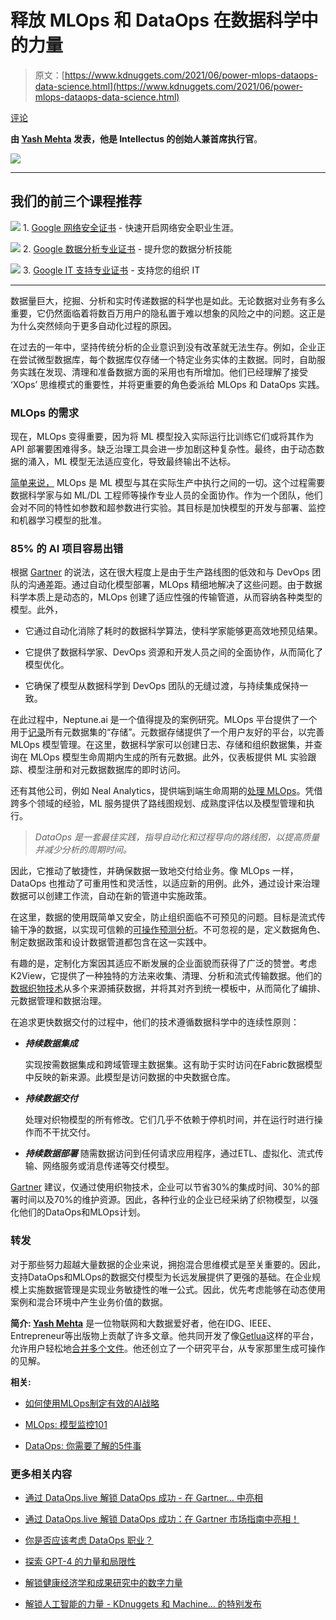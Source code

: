 # 释放 MLOps 和 DataOps 在数据科学中的力量

> 原文：[https://www.kdnuggets.com/2021/06/power-mlops-dataops-data-science.html](https://www.kdnuggets.com/2021/06/power-mlops-dataops-data-science.html)

[评论](#comments)

**由 [Yash Mehta](https://www.linkedin.com/in/yash-mehta-esthan/) 发表，他是 Intellectus 的创始人兼首席执行官**。

![](../Images/48afb2bff1fb2e3e30045c24f69e1f4c.png)

* * *

## 我们的前三个课程推荐

![](../Images/0244c01ba9267c002ef39d4907e0b8fb.png) 1\. [Google 网络安全证书](https://www.kdnuggets.com/google-cybersecurity) - 快速开启网络安全职业生涯。

![](../Images/e225c49c3c91745821c8c0368bf04711.png) 2\. [Google 数据分析专业证书](https://www.kdnuggets.com/google-data-analytics) - 提升您的数据分析技能

![](../Images/0244c01ba9267c002ef39d4907e0b8fb.png) 3\. [Google IT 支持专业证书](https://www.kdnuggets.com/google-itsupport) - 支持您的组织 IT

* * *

数据量巨大，挖掘、分析和实时传递数据的科学也是如此。无论数据对业务有多么重要，它仍然面临着将数百万用户的隐私置于难以想象的风险之中的问题。这正是为什么突然倾向于更多自动化过程的原因。

在过去的一年中，坚持传统分析的企业意识到没有改革就无法生存。例如，企业正在尝试微型数据库，每个数据库仅存储一个特定业务实体的主数据。同时，自助服务实践在发现、清理和准备数据方面的采用也有所增加。他们已经理解了接受 ‘XOps’ 思维模式的重要性，并将更重要的角色委派给 MLOps 和 DataOps 实践。

### MLOps 的需求

现在，MLOps 变得重要，因为将 ML 模型投入实际运行比训练它们或将其作为 API 部署要困难得多。缺乏治理工具会进一步加剧这种复杂性。最终，由于动态数据的涌入，ML 模型无法适应变化，导致最终输出不达标。

[简单来说，](https://www.kdnuggets.com/2020/12/mlops-why-required-what-is.html) MLOps 是 ML 模型与其在实际生产中执行之间的一切。这个过程需要数据科学家与如 ML/DL 工程师等操作专业人员的全面协作。作为一个团队，他们会对不同的特性如参数和超参数进行实验。其目标是加快模型的开发与部署、监控和机器学习模型的批准。

### 85% 的 AI 项目容易出错

根据 [Gartner](https://www.gartner.com/en/newsroom/press-releases/2018-02-13-gartner-says-nearly-half-of-cios-are-planning-to-deploy-artificial-intelligence) 的说法，这在很大程度上是由于生产路线图的低效和与 DevOps 团队的沟通差距。通过自动化模型部署，MLOps 精细地解决了这些问题。由于数据科学本质上是动态的，MLOps 创建了适应性强的传输管道，从而容纳各种类型的模型。此外，

+   它通过自动化消除了耗时的数据科学算法，使科学家能够更高效地预见结果。

+   它提供了数据科学家、DevOps 资源和开发人员之间的全面协作，从而简化了模型优化。

+   它确保了模型从数据科学到 DevOps 团队的无缝过渡，与持续集成保持一致。

在此过程中，Neptune.ai 是一个值得提及的案例研究。MLOps 平台提供了一个用于[记录](https://neptune.ai/product#what-is-metadata-store)所有元数据集的“存储”。元数据存储提供了一个用户友好的平台，以完善 MLOps 模型管理。在这里，数据科学家可以创建日志、存储和组织数据集，并查询在 MLOps 模型生命周期内生成的所有元数据。此外，仪表板提供 ML 实验跟踪、模型注册和对元数据数据库的即时访问。

还有其他公司，例如 Neal Analytics，提供端到端生命周期的[处理 MLOps](https://nealanalytics.com/expertise/mlops/)。凭借跨多个领域的经验，ML 服务提供了路线图规划、成熟度评估以及模型管理和执行。

> *DataOps 是一套最佳实践，指导自动化和过程导向的路线图，以提高质量并减少分析的周期时间。*

因此，它推动了敏捷性，并确保数据一致地交付给业务。像 MLOps 一样，DataOps 也推动了可重用性和灵活性，以适应新的用例。此外，通过设计来治理数据可以创建工作流，自动在新的管道中实施政策。

在这里，数据的使用既简单又安全，防止组织面临不可预见的问题。目标是流式传输干净的数据，以实现可信赖的[可操作预测分析](https://expersight.com/predictive-analytics-interweaving-of-statistics-computer-science-and-business/)。不可忽视的是，定义数据角色、制定数据政策和设计数据管道都包含在这一实践中。

有趣的是，定制化方案因其适应不断发展的企业面貌而获得了广泛的赞誉。考虑K2View，它提供了一种独特的方法来收集、清理、分析和流式传输数据。他们的[数据织物技术](https://www.k2view.com/products/data-fabric/)从多个来源捕获数据，并将其对齐到统一模板中，从而简化了编排、元数据管理和数据治理。

在追求更快数据交付的过程中，他们的技术遵循数据科学中的连续性原则：

+   ***持续数据集成***

    实现按需数据集成和跨域管理主数据集。这有助于实时访问在Fabric数据模型中反映的新来源。此模型是访问数据的中央数据仓库。

+   ***持续数据交付***

    处理对织物模型的所有修改。它们几乎不依赖于停机时间，并在运行时进行操作而不干扰交付。

+   ***持续数据部署*** 随需数据访问到任何请求应用程序，通过ETL、虚拟化、流式传输、网络服务或消息传递等交付模型。

[Gartner](https://www.gartner.com/smarterwithgartner/gartner-top-10-data-and-analytics-trends-for-2021/) 建议，仅通过使用织物技术，企业可以节省30%的集成时间、30%的部署时间以及70%的维护资源。因此，各种行业的企业已经采纳了织物模型，以强化他们的DataOps和MLOps计划。

### 转发

对于那些努力超越大量数据的企业来说，拥抱混合思维模式是至关重要的。因此，支持DataOps和MLOps的数据交付模型为长远发展提供了更强的基础。在企业规模上实施数据管理是实现业务敏捷性的唯一公式。因此，优先考虑能够在动态使用案例和混合环境中产生业务价值的数据。

**简介: [Yash Mehta](https://www.linkedin.com/in/yash-mehta-esthan/)** 是一位物联网和大数据爱好者，他在IDG、IEEE、Entrepreneur等出版物上贡献了许多文章。他共同开发了像[Getlua](https://getlua.com/)这样的平台，允许用户轻松地[合并多个文件](https://getlua.com/merge-pdf)。他还创立了一个研究平台，从专家那里生成可操作的见解。

**相关:**

+   [如何使用MLOps制定有效的AI战略](https://www.kdnuggets.com/2021/01/mlops-effective-ai-strategy.html)

+   [MLOps: 模型监控101](https://www.kdnuggets.com/2021/01/mlops-model-monitoring-101.html)

+   [DataOps: 你需要了解的5件事](https://www.kdnuggets.com/2021/05/dataops-5-things-need-know.html)

### 更多相关内容

+   [通过 DataOps.live 解锁 DataOps 成功 - 在 Gartner… 中亮相](https://www.kdnuggets.com/2023/07/dataopslive-unlock-dataops-success-featured-gartner-market-guide.html)

+   [通过 DataOps.live 解锁 DataOps 成功：在 Gartner 市场指南中亮相！](https://www.kdnuggets.com/2023/07/dataopslive-unlock-dataops-success-featured-gartner-market-guide-2.html)

+   [你是否应该考虑 DataOps 职业？](https://www.kdnuggets.com/2023/05/consider-dataops-career.html)

+   [探索 GPT-4 的力量和局限性](https://www.kdnuggets.com/2023/07/exploring-power-limitations-gpt4.html)

+   [解锁健康经济学和成果研究中的数字力量](https://www.kdnuggets.com/2023/07/unlocking-power-numbers-health-economics-outcomes-research.html)

+   [解锁人工智能的力量 - KDnuggets 和 Machine… 的特别发布](https://www.kdnuggets.com/2023/07/mlm-unlock-power-ai-special-release-kdnuggets-machine-learning-mastery.html)
